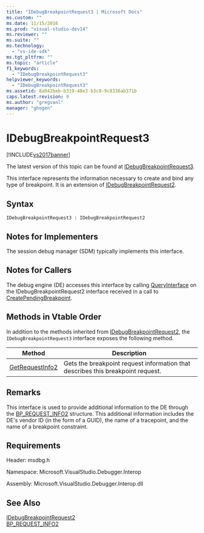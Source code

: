 ```yaml
---
title: "IDebugBreakpointRequest3 | Microsoft Docs"
ms.custom: ""
ms.date: 11/15/2016
ms.prod: "visual-studio-dev14"
ms.reviewer: ""
ms.suite: ""
ms.technology: 
  - "vs-ide-sdk"
ms.tgt_pltfrm: ""
ms.topic: "article"
f1_keywords: 
  - "IDebugBreakpointRequest3"
helpviewer_keywords: 
  - "IDebugBreakpointRequest3"
ms.assetid: 8a042beb-b319-48e3-b3c8-9c8336ab371b
caps.latest.revision: 9
ms.author: "gregvanl"
manager: "ghogen"
---
```

# IDebugBreakpointRequest3
[!INCLUDE[vs2017banner](../../../includes/vs2017banner.md)]

The latest version of this topic can be found at [IDebugBreakpointRequest3](https://docs.microsoft.com/visualstudio/extensibility/debugger/reference/idebugbreakpointrequest3).  
  
This interface represents the information necessary to create and bind any type of breakpoint. It is an extension of [IDebugBreakpointRequest2](../../../extensibility/debugger/reference/idebugbreakpointrequest2.md).  
  
## Syntax  
  
```  
IDebugBreakpointRequest3 : IDebugBreakpointRequest2  
```  
  
## Notes for Implementers  
 The session debug manager (SDM) typically implements this interface.  
  
## Notes for Callers  
 The debug engine (DE) accesses this interface by calling [QueryInterface](http://msdn.microsoft.com/library/62fce95e-aafa-4187-b50b-e6611b74c3b3) on the IDebugBreakpointRequest2 interface received in a call to [CreatePendingBreakpoint](../../../extensibility/debugger/reference/idebugengine2-creatependingbreakpoint.md).  
  
## Methods in Vtable Order  
 In addition to the methods inherited from [IDebugBreakpointRequest2](../../../extensibility/debugger/reference/idebugbreakpointrequest2.md), the `IDebugBreakpointRequest3` interface exposes the following method.  
  
|Method|Description|  
|------------|-----------------|  
|[GetRequestInfo2](../../../extensibility/debugger/reference/idebugbreakpointrequest3-getrequestinfo2.md)|Gets the breakpoint request information that describes this breakpoint request.|  
  
## Remarks  
 This interface is used to provide additional information to the DE through the [BP_REQUEST_INFO2](../../../extensibility/debugger/reference/bp-request-info2.md) structure. This additional information includes the DE's vendor ID (in the form of a GUID), the name of a tracepoint, and the name of a breakpoint constraint.  
  
## Requirements  
 Header: msdbg.h  
  
 Namespace: Microsoft.VisualStudio.Debugger.Interop  
  
 Assembly: Microsoft.VisualStudio.Debugger.Interop.dll  
  
## See Also  
 [IDebugBreakpointRequest2](../../../extensibility/debugger/reference/idebugbreakpointrequest2.md)   
 [BP_REQUEST_INFO2](../../../extensibility/debugger/reference/bp-request-info2.md)

